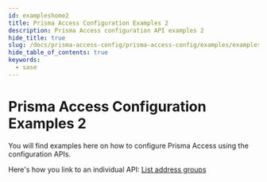 ```yaml
---
id: exampleshome2
title: Prisma Access Configuration Examples 2
description: Prisma Access configuration API examples 2
hide_title: true
slug: /docs/prisma-access-config/prisma-access-config/examples/exampleshome2
hide_table_of_contents: true
keywords:
  - sase
---
```

<head>
  <meta name="robots" content="noindex"/>
</head>

# Prisma Access Configuration Examples 2

You will find examples here on how to configure Prisma Access using the configuration APIs.

Here's how you link to an individual API: 
[List address groups](/sase/api/prisma-access-config/address-groups#operation/get-config-v1-address-groups)
